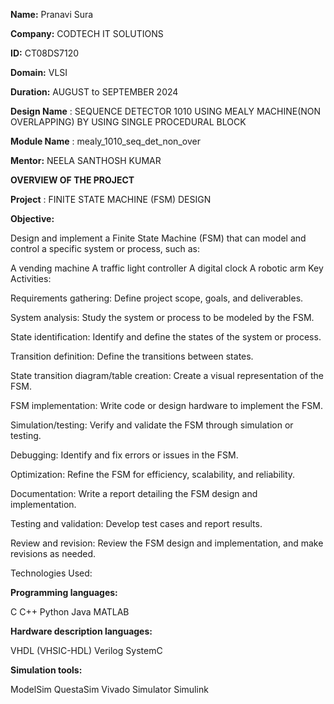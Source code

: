 **Name:** Pranavi Sura

**Company:** CODTECH IT SOLUTIONS

**ID:** CT08DS7120

**Domain:** VLSI

**Duration:** AUGUST to SEPTEMBER 2024

**Design Name** : SEQUENCE DETECTOR 1010 USING MEALY MACHINE(NON OVERLAPPING) BY USING SINGLE PROCEDURAL BLOCK

**Module Name** : mealy_1010_seq_det_non_over

**Mentor:** NEELA SANTHOSH KUMAR

**OVERVIEW OF THE PROJECT**

**Project** : FINITE STATE MACHINE (FSM) DESIGN

**Objective:**

Design and implement a Finite State Machine (FSM) that can model and control a specific system or process, such as:

A vending machine
A traffic light controller
A digital clock
A robotic arm
Key Activities:

Requirements gathering: Define project scope, goals, and deliverables.

System analysis: Study the system or process to be modeled by the FSM.

State identification: Identify and define the states of the system or process.

Transition definition: Define the transitions between states.

State transition diagram/table creation: Create a visual representation of the FSM.

FSM implementation: Write code or design hardware to implement the FSM.

Simulation/testing: Verify and validate the FSM through simulation or testing.

Debugging: Identify and fix errors or issues in the FSM.

Optimization: Refine the FSM for efficiency, scalability, and reliability.

Documentation: Write a report detailing the FSM design and implementation.

Testing and validation: Develop test cases and report results.

Review and revision: Review the FSM design and implementation, and make revisions as needed.

Technologies Used:

**Programming languages:**

C
C++
Python
Java
MATLAB

**Hardware description languages:**

VHDL (VHSIC-HDL)
Verilog
SystemC

**Simulation tools:**

ModelSim
QuestaSim
Vivado Simulator
Simulink
